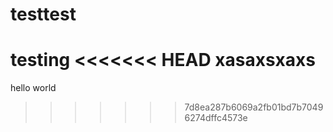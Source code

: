 # testtest

testing
<<<<<<< HEAD
xasaxsxaxs
=======

hello world
>>>>>>> 7d8ea287b6069a2fb01bd7b70496274dffc4573e
